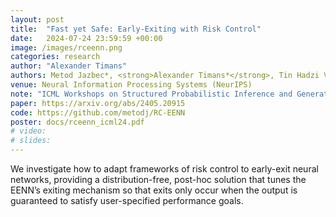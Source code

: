 ```yaml
---
layout: post
title:  "Fast yet Safe: Early-Exiting with Risk Control"
date:   2024-07-24 23:59:59 +00:00
image: /images/rceenn.png
categories: research
author: "Alexander Timans"
authors: Metod Jazbec*, <strong>Alexander Timans*</strong>, Tin Hadzi Veljkovic, Kaspar Sakmann, Dan Zhang, Christian A. Naesseth, Eric Nalisnick
venue: Neural Information Processing Systems (NeurIPS)
note: "ICML Workshops on Structured Probabilistic Inference and Generative Modelling & Efficient Systems for Foundation Models<br>* Equal contribution"
paper: https://arxiv.org/abs/2405.20915
code: https://github.com/metodj/RC-EENN
poster: docs/rceenn_icml24.pdf
# video: 
# slides:
---
```


We investigate how to adapt frameworks of risk control to early-exit neural networks, providing a distribution-free, post-hoc solution that tunes the EENN’s exiting mechanism so that exits only occur when the output is guaranteed to satisfy user-specified performance goals.